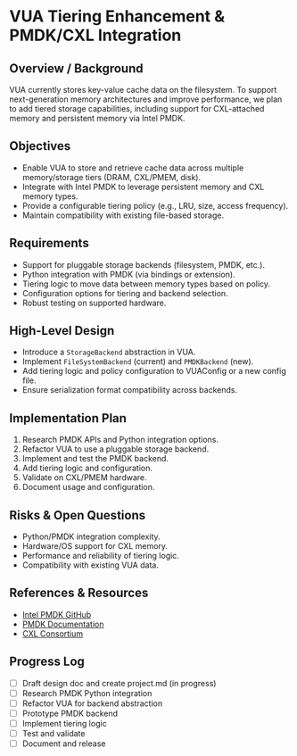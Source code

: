 # VUA Tiering Enhancement & PMDK/CXL Integration

## Overview / Background

VUA currently stores key-value cache data on the filesystem. To support next-generation memory architectures and improve performance, we plan to add tiered storage capabilities, including support for CXL-attached memory and persistent memory via Intel PMDK.

## Objectives
- Enable VUA to store and retrieve cache data across multiple memory/storage tiers (DRAM, CXL/PMEM, disk).
- Integrate with Intel PMDK to leverage persistent memory and CXL memory types.
- Provide a configurable tiering policy (e.g., LRU, size, access frequency).
- Maintain compatibility with existing file-based storage.

## Requirements
- Support for pluggable storage backends (filesystem, PMDK, etc.).
- Python integration with PMDK (via bindings or extension).
- Tiering logic to move data between memory types based on policy.
- Configuration options for tiering and backend selection.
- Robust testing on supported hardware.

## High-Level Design
- Introduce a `StorageBackend` abstraction in VUA.
- Implement `FileSystemBackend` (current) and `PMDKBackend` (new).
- Add tiering logic and policy configuration to VUAConfig or a new config file.
- Ensure serialization format compatibility across backends.

## Implementation Plan
1. Research PMDK APIs and Python integration options.
2. Refactor VUA to use a pluggable storage backend.
3. Implement and test the PMDK backend.
4. Add tiering logic and configuration.
5. Validate on CXL/PMEM hardware.
6. Document usage and configuration.

## Risks & Open Questions
- Python/PMDK integration complexity.
- Hardware/OS support for CXL memory.
- Performance and reliability of tiering logic.
- Compatibility with existing VUA data.

## References & Resources
- [Intel PMDK GitHub](https://github.com/pmem/pmdk)
- [PMDK Documentation](https://pmem.io/pmdk/)
- [CXL Consortium](https://www.computeexpresslink.org/)

## Progress Log
- [ ] Draft design doc and create project.md (in progress)
- [ ] Research PMDK Python integration
- [ ] Refactor VUA for backend abstraction
- [ ] Prototype PMDK backend
- [ ] Implement tiering logic
- [ ] Test and validate
- [ ] Document and release 